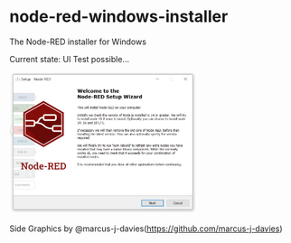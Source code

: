 # node-red-windows-installer
The Node-RED installer for Windows

Current state: UI Test possible...

<img src="documentation/preview.png"  width="66%" height="66%">

Side Graphics by @marcus-j-davies(https://github.com/marcus-j-davies)
